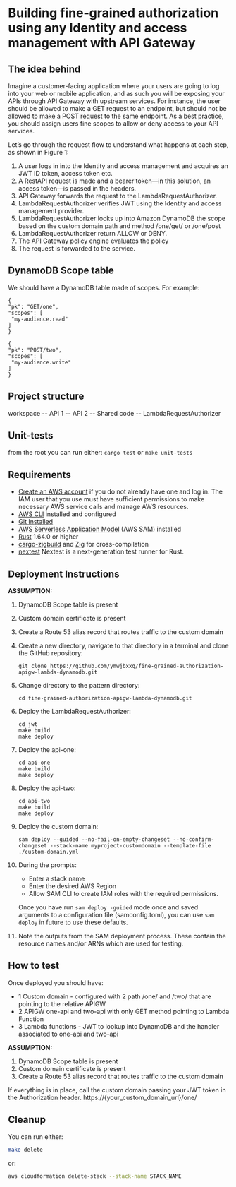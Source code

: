# Building fine-grained authorization using any Identity and access management with API Gateway

## The idea behind

Imagine a customer-facing application where your users are going to log into your web or mobile application, and as such you will be exposing your APIs through API Gateway with upstream services. For instance, the user should be allowed to make a GET request to an endpoint, but should not be allowed to make a POST request to the same endpoint. As a best practice, you should assign users fine scopes to allow or deny access to your API services.

Let’s go through the request flow to understand what happens at each step, as shown in Figure 1:

1. A user logs in into the  Identity and access management and acquires an JWT ID token, access token etc.
2. A RestAPI request is made and a bearer token—in this solution, an access token—is passed in the headers.
3. API Gateway forwards the request to the LambdaRequestAuthorizer.
4. LambdaRequestAuthorizer verifies JWT using the Identity and access management provider. 
5. LambdaRequestAuthorizer looks up into Amazon DynamoDB the scope based on the custom domain path and method /one/get/ or /one/post
6. LambdaRequestAuthorizer return ALLOW or DENY.
7. The API Gateway policy engine evaluates the policy
8. The request is forwarded to the service.

## DynamoDB Scope table

We should have a DynamoDB table made of scopes. For example: 

 ``` 
{
 "pk": "GET/one",
 "scopes": [
  "my-audience.read"
 ]
}

{
 "pk": "POST/two",
 "scopes": [
  "my-audience.write"
 ]
}
 ```
## Project structure

workspace
-- API 1
-- API 2
-- Shared code
-- LambdaRequestAuthorizer

## Unit-tests

from the root you can run either:
    ```
    cargo test
    ```
or
    ```
    make unit-tests
    ```

## Requirements
* [Create an AWS account](https://portal.aws.amazon.com/gp/aws/developer/registration/index.html) if you do not already have one and log in. The IAM user that you use must have sufficient permissions to make necessary AWS service calls and manage AWS resources.
* [AWS CLI](https://docs.aws.amazon.com/cli/latest/userguide/install-cliv2.html) installed and configured
* [Git Installed](https://git-scm.com/book/en/v2/Getting-Started-Installing-Git)
* [AWS Serverless Application Model](https://docs.aws.amazon.com/serverless-application-model/latest/developerguide/serverless-sam-cli-install.html) (AWS SAM) installed
* [Rust](https://www.rust-lang.org/) 1.64.0 or higher
* [cargo-zigbuild](https://github.com/messense/cargo-zigbuild) and [Zig](https://ziglang.org/) for cross-compilation
* [nextest](https://github.com/nextest-rs/nextest) Nextest is a next-generation test runner for Rust.

## Deployment Instructions

**ASSUMPTION:**
1. DynamoDB Scope table is present
2. Custom domain certificate is present
3. Create a Route 53 alias record that routes traffic to the custom domain

1. Create a new directory, navigate to that directory in a terminal and clone the GitHub repository:
    ``` 
    git clone https://github.com/ymwjbxxq/fine-grained-authorization-apigw-lambda-dynamodb.git
    ```
2. Change directory to the pattern directory:
    ```
    cd fine-grained-authorization-apigw-lambda-dynamodb.git
    ```
3. Deploy the LambdaRequestAuthorizer:
    ```
    cd jwt
    make build
    make deploy
    ```
4. Deploy the api-one:
    ```
    cd api-one
    make build
    make deploy
    ```
5. Deploy the api-two:
    ```
    cd api-two
    make build
    make deploy
    ```
6. Deploy the custom domain:
    ```
    sam deploy --guided --no-fail-on-empty-changeset --no-confirm-changeset --stack-name myproject-customdomain --template-file ./custom-domain.yml
    ```
5. During the prompts:
    * Enter a stack name
    * Enter the desired AWS Region
    * Allow SAM CLI to create IAM roles with the required permissions.

    Once you have run `sam deploy -guided` mode once and saved arguments to a configuration file (samconfig.toml), you can use `sam deploy` in future to use these defaults.

6. Note the outputs from the SAM deployment process. These contain the resource names and/or ARNs which are used for testing.

## How to test

Once deployed you should have:

* 1 Custom domain -  configured with 2 path /one/ and /two/ that are pointing to the relative APIGW
* 2 APIGW one-api and two-api with only GET method pointing to Lambda Function
* 3 Lambda functions - JWT to lookup into DynamoDB and the handler associated to one-api and two-api

**ASSUMPTION:**
1. DynamoDB Scope table is present
2. Custom domain certificate is present
3. Create a Route 53 alias record that routes traffic to the custom domain

If everything is in place, call the custom domain passing your JWT token in the Authorization header.
https://{your_custom_domain_url}/one/

## Cleanup

You can run either:
```bash
make delete
```
or:
```bash
aws cloudformation delete-stack --stack-name STACK_NAME
```